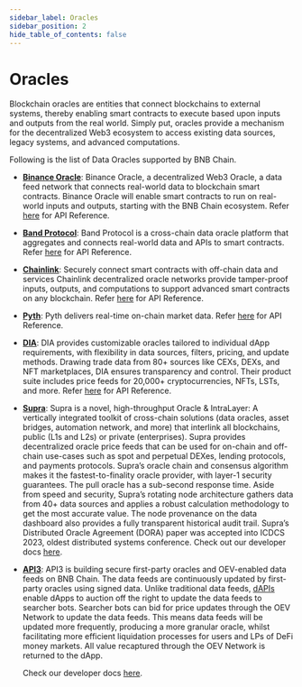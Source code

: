 ```yaml
---
sidebar_label: Oracles
sidebar_position: 2
hide_table_of_contents: false
---
```


# Oracles
Blockchain oracles are entities that connect blockchains to external systems, thereby enabling smart contracts to execute based upon inputs and outputs from the real world. Simply put, oracles provide a mechanism for the decentralized Web3 ecosystem to access existing data sources, legacy systems, and advanced computations.

Following is the list of Data Oracles supported by BNB Chain.

- [**Binance Oracle**](https://oracle.binance.com/): Binance Oracle, a decentralized Web3 Oracle, a data feed network that connects real-world data to blockchain smart contracts. Binance Oracle will enable smart contracts to run on real-world inputs and outputs, starting with the BNB Chain ecosystem. Refer [here](https://oracle.binance.com/docs) for API Reference.
- [**Band Protocol**](https://bandprotocol.com/): Band Protocol is a cross-chain data oracle platform that aggregates and connects real-world data and APIs to smart contracts. Refer [here](https://docs.bandchain.org/) for API Reference.
- [**Chainlink**](https://chain.link/): Securely connect smart contracts with off-chain data and services Chainlink decentralized oracle networks provide tamper-proof inputs, outputs, and computations to support advanced smart contracts on any blockchain. Refer [here](https://docs.chain.link/) for API Reference.
- [**Pyth**](https://pyth.network/): Pyth delivers real-time on-chain market data. Refer [here](https://pyth.network/developers) for API Reference.
- [**DIA**](https://www.diadata.org/): DIA provides customizable oracles tailored to individual dApp requirements, with flexibility in data sources, filters, pricing, and update methods. Drawing trade data from 80+ sources like CEXs, DEXs, and NFT marketplaces, DIA ensures transparency and control. Their product suite includes price feeds for 20,000+ cryptocurrencies, NFTs, LSTs, and more. Refer [here](https://docs.diadata.org/products/token-price-feeds/access-api-endpoints) for API Reference. 
- [**Supra**](https://supraoracles.com/): Supra is a novel, high-throughput Oracle & IntraLayer: A vertically integrated toolkit of cross-chain solutions (data oracles, asset bridges, automation network, and more) that interlink all blockchains, public (L1s and L2s) or private (enterprises). 
Supra provides decentralized oracle price feeds that can be used for on-chain and off-chain use-cases such as spot and perpetual DEXes, lending protocols, and payments protocols. Supra’s oracle chain and consensus algorithm makes it the fastest-to-finality oracle provider, with layer-1 security guarantees. The pull oracle has a sub-second response time. Aside from speed and security, Supra’s rotating node architecture gathers data from 40+ data sources and applies a robust calculation methodology to get the most accurate value. The node provenance on the data dashboard also provides a fully transparent historical audit trail. Supra’s Distributed Oracle Agreement (DORA) paper was accepted into ICDCS 2023, oldest distributed systems conference.
Check out our developer docs [here](https://supraoracles.com/docs/overview/). 
- [**API3**](https://api3.org/): API3 is building secure first-party oracles and OEV-enabled data feeds on BNB Chain. The data feeds are continuously updated by first-party oracles using signed data. Unlike traditional data feeds, [dAPIs](https://docs.api3.org/guides/dapis/) enable dApps to auction off the right to update the data feeds to searcher bots. Searcher bots can bid for price updates through the OEV Network to update the data feeds. This means data feeds will be updated more frequently, producing a more granular oracle, whilst facilitating more efficient liquidation processes for users and LPs of DeFi money markets. All value recaptured through the OEV Network is returned to the dApp.

    Check our developer docs [here](https://docs.api3.org/).